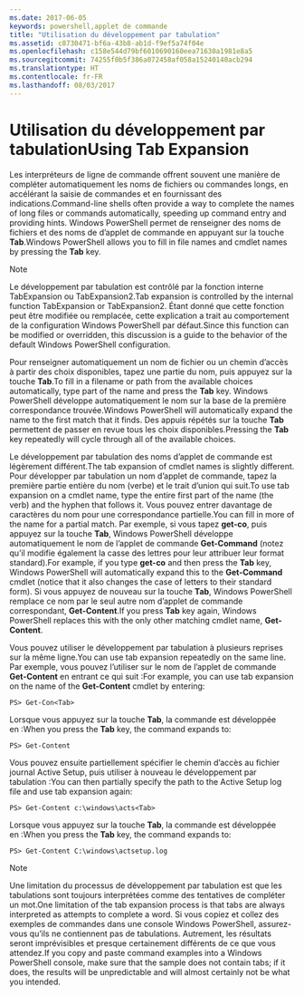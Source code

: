 ```yaml
---
ms.date: 2017-06-05
keywords: powershell,applet de commande
title: "Utilisation du développement par tabulation"
ms.assetid: c8730471-bf6a-43b8-ab1d-f9ef5a74f04e
ms.openlocfilehash: c158e544d79bf6010690160eea71630a1981e8a5
ms.sourcegitcommit: 74255f0b5f386a072458af058a15240140acb294
ms.translationtype: HT
ms.contentlocale: fr-FR
ms.lasthandoff: 08/03/2017
---
```

# <a name="using-tab-expansion"></a><span data-ttu-id="8c53f-103">Utilisation du développement par tabulation</span><span class="sxs-lookup"><span data-stu-id="8c53f-103">Using Tab Expansion</span></span>
<span data-ttu-id="8c53f-104">Les interpréteurs de ligne de commande offrent souvent une manière de compléter automatiquement les noms de fichiers ou commandes longs, en accélérant la saisie de commandes et en fournissant des indications.</span><span class="sxs-lookup"><span data-stu-id="8c53f-104">Command-line shells often provide a way to complete the names of long files or commands automatically, speeding up command entry and providing hints.</span></span> <span data-ttu-id="8c53f-105">Windows PowerShell permet de renseigner des noms de fichiers et des noms de d’applet de commande en appuyant sur la touche **Tab**.</span><span class="sxs-lookup"><span data-stu-id="8c53f-105">Windows PowerShell allows you to fill in file names and cmdlet names by pressing the **Tab** key.</span></span>

> [!NOTE]
> <span data-ttu-id="8c53f-106">Le développement par tabulation est contrôlé par la fonction interne TabExpansion ou TabExpansion2.</span><span class="sxs-lookup"><span data-stu-id="8c53f-106">Tab expansion is controlled by the internal function TabExpansion or TabExpansion2.</span></span> <span data-ttu-id="8c53f-107">Étant donné que cette fonction peut être modifiée ou remplacée, cette explication a trait au comportement de la configuration Windows PowerShell par défaut.</span><span class="sxs-lookup"><span data-stu-id="8c53f-107">Since this function can be modified or overridden, this discussion is a guide to the behavior of the default Windows PowerShell configuration.</span></span>

<span data-ttu-id="8c53f-108">Pour renseigner automatiquement un nom de fichier ou un chemin d’accès à partir des choix disponibles, tapez une partie du nom, puis appuyez sur la touche **Tab**.</span><span class="sxs-lookup"><span data-stu-id="8c53f-108">To fill in a filename or path from the available choices automatically, type part of the name and press the **Tab** key.</span></span> <span data-ttu-id="8c53f-109">Windows PowerShell développe automatiquement le nom sur la base de la première correspondance trouvée.</span><span class="sxs-lookup"><span data-stu-id="8c53f-109">Windows PowerShell will automatically expand the name to the first match that it finds.</span></span> <span data-ttu-id="8c53f-110">Des appuis répétés sur la touche **Tab** permettent de passer en revue tous les choix disponibles.</span><span class="sxs-lookup"><span data-stu-id="8c53f-110">Pressing the **Tab** key repeatedly will cycle through all of the available choices.</span></span>

<span data-ttu-id="8c53f-111">Le développement par tabulation des noms d’applet de commande est légèrement différent.</span><span class="sxs-lookup"><span data-stu-id="8c53f-111">The tab expansion of cmdlet names is slightly different.</span></span> <span data-ttu-id="8c53f-112">Pour développer par tabulation un nom d’applet de commande, tapez la première partie entière du nom (verbe) et le trait d’union qui suit.</span><span class="sxs-lookup"><span data-stu-id="8c53f-112">To use tab expansion on a cmdlet name, type the entire first part of the name (the verb) and the hyphen that follows it.</span></span> <span data-ttu-id="8c53f-113">Vous pouvez entrer davantage de caractères du nom pour une correspondance partielle.</span><span class="sxs-lookup"><span data-stu-id="8c53f-113">You can fill in more of the name for a partial match.</span></span> <span data-ttu-id="8c53f-114">Par exemple, si vous tapez **get-co**, puis appuyez sur la touche **Tab**, Windows PowerShell développe automatiquement le nom de l’applet de commande **Get-Command** (notez qu’il modifie également la casse des lettres pour leur attribuer leur format standard).</span><span class="sxs-lookup"><span data-stu-id="8c53f-114">For example, if you type **get-co** and then press the **Tab** key, Windows PowerShell will automatically expand this to the **Get-Command** cmdlet (notice that it also changes the case of letters to their standard form).</span></span> <span data-ttu-id="8c53f-115">Si vous appuyez de nouveau sur la touche **Tab**, Windows PowerShell remplace ce nom par le seul autre nom d’applet de commande correspondant, **Get-Content**.</span><span class="sxs-lookup"><span data-stu-id="8c53f-115">If you press **Tab** key again, Windows PowerShell replaces this with the only other matching cmdlet name, **Get-Content**.</span></span>

<span data-ttu-id="8c53f-116">Vous pouvez utiliser le développement par tabulation à plusieurs reprises sur la même ligne.</span><span class="sxs-lookup"><span data-stu-id="8c53f-116">You can use tab expansion repeatedly on the same line.</span></span> <span data-ttu-id="8c53f-117">Par exemple, vous pouvez l’utiliser sur le nom de l’applet de commande **Get-Content** en entrant ce qui suit :</span><span class="sxs-lookup"><span data-stu-id="8c53f-117">For example, you can use tab expansion on the name of the **Get-Content** cmdlet by entering:</span></span>

```
PS> Get-Con<Tab>
```

<span data-ttu-id="8c53f-118">Lorsque vous appuyez sur la touche **Tab**, la commande est développée en :</span><span class="sxs-lookup"><span data-stu-id="8c53f-118">When you press the **Tab** key, the command expands to:</span></span>

```
PS> Get-Content
```

<span data-ttu-id="8c53f-119">Vous pouvez ensuite partiellement spécifier le chemin d’accès au fichier journal Active Setup, puis utiliser à nouveau le développement par tabulation :</span><span class="sxs-lookup"><span data-stu-id="8c53f-119">You can then partially specify the path to the Active Setup log file and use tab expansion again:</span></span>

```
PS> Get-Content c:\windows\acts<Tab>
```

<span data-ttu-id="8c53f-120">Lorsque vous appuyez sur la touche **Tab**, la commande est développée en :</span><span class="sxs-lookup"><span data-stu-id="8c53f-120">When you press the **Tab** key, the command expands to:</span></span>

```
PS> Get-Content C:\windows\actsetup.log
```

> [!NOTE]
> <span data-ttu-id="8c53f-121">Une limitation du processus de développement par tabulation est que les tabulations sont toujours interprétées comme des tentatives de compléter un mot.</span><span class="sxs-lookup"><span data-stu-id="8c53f-121">One limitation of the tab expansion process is that tabs are always interpreted as attempts to complete a word.</span></span> <span data-ttu-id="8c53f-122">Si vous copiez et collez des exemples de commandes dans une console Windows PowerShell, assurez-vous qu’ils ne contiennent pas de tabulations. Autrement, les résultats seront imprévisibles et presque certainement différents de ce que vous attendez.</span><span class="sxs-lookup"><span data-stu-id="8c53f-122">If you copy and paste command examples into a Windows PowerShell console, make sure that the sample does not contain tabs; if it does, the results will be unpredictable and will almost certainly not be what you intended.</span></span>

